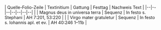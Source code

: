 | Quelle-Folio-Zeile | Textinitium | Gattung | Festtag | Nachweis Text |
|--|--|--|--|--|--|--|
| | Magnus deus in universa terra | Sequenz | In festo s. Stephani | AH 7:201, 53:220 |
| | Virgo mater gratuletur | Sequenz | In festo s. Iohannis apl. et ev. | AH 40:246 1–11b |
